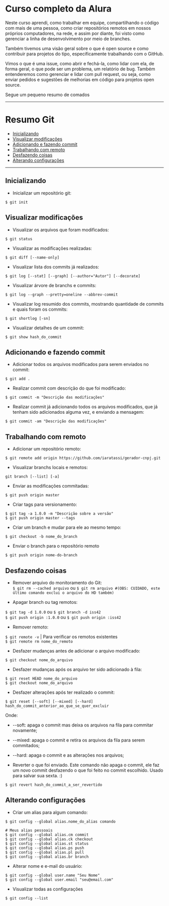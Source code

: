 # Curso completo da Alura
Neste curso aprendi, como trabalhar em equipe, compartilhando o código com mais de uma pessoa, como criar repositórios remotos em nossos próprios computadores, na rede, e assim por diante, foi visto como gerenciar a linha de desenvolvimento por meio de branches.

Também tivemos uma visão geral sobre o que é open source e como contribuir para projetos do tipo, especificamente trabalhando com o GitHub.

Vimos o que é uma issue, como abrir e fechá-la, como lidar com ela, de forma geral, o que pode ser um problema, um relatório de bug. Também entenderemos como gerenciar e lidar com pull request, ou seja, como enviar pedidos e sugestões de melhorias em código para projetos open source.

Segue um pequeno resumo de comados 

---

# Resumo Git

- [Inicializando](#inicializando) 
- [Visualizar modificações](#visualizar-modificações) 
- [Adicionando e fazendo commit](#adicionando-e-fazendo-commit)
- [Trabalhando com remoto](#trabalhando-com-remoto) 
- [Desfazendo coisas](#desfazendo-coisas)
- [Alterando configurações](#alterando-configurações) 

---

## Inicializando

- Inicializar um repositório git:

```$ git init```

## Visualizar modificações

- Visualizar os arquivos que foram modificados:

```$ git status```

- Visualizar as modificações realizadas:

```$ git diff [--name-only]```

- Visualizar lista dos commits já realizados:

```$ git log [--stat] [--graph] [--author="Autor"] [--decorate]```

- Visualizar árvore de branchs e commits:

```$ git log --graph --pretty=oneline --abbrev-commit```

- Visualizar log resumido dos commits, mostrando quantidade de commits e quais foram os commits:

```$ git shortlog [-sn]```

- Visualizar detalhes de um commit:

```$ git show hash_do_commit```

## Adicionando e fazendo commit

- Adicionar todos os arquivos modificados para serem enviados no commit:

```$ git add .```

- Realizar commit com descrição do que foi modificado:

```$ git commit -m "Descrição das modificações"```

- Realizar commit já adicionando todos os arquivos modificados, que já tenham sido adicionados alguma vez, e enviando a mensagem:

```$ git commit -am "Descrição das modificações"```

## Trabalhando com remoto

- Adicionar um repositório remoto:

```$ git remote add origin https://github.com/iaratassi/gerador-cnpj.git```

- Visualizar branchs locais e remotos:  
 
```git branch [--list] [-a]```

- Enviar as modificações commitadas:

```$ git push origin master```

- Criar tags para versionamento:

```$ git tag -a 1.0.0 -m "Descrição sobre a versão"```  
```$ git push origin master --tags```

- Criar um branch e mudar para ele ao mesmo tempo:

```$ git checkout -b nome_do_branch```

- Enviar o branch para o repositório remoto

```$ git push origin nome-do-branch```

## Desfazendo coisas

- Remover arquivo do monitoramento do Git:  
```$ git rm --cached arquivo``` ou ```$ git rm arquivo #(OBS: CUIDADO, este último comando exclui o arquivo do HD também)```

- Apagar branch ou tag remotos:

```$ git tag -d 1.0.0``` ou ```$ git branch -d iss42```   
```$ git push origin :1.0.0``` ou ```$ git push origin :iss42```

- Remover remoto:

```$ git remote -v``` | Para verificar os remotos existentes  
```$ git remote rm nome_do_remoto```

- Desfazer mudanças antes de adicionar o arquivo modificado:

```$ git checkout nome_do_arquivo```

- Desfazer mudanças após os arquivo ter sido adicionado à fila:

```$ git reset HEAD nome_do_arquivo```  
```$ git checkout nome_do_arquivo```

- Desfazer alterações após ter realizado o commit:

```$ git reset [--soft] [--mixed] [--hard] hash_do_commit_anterior_ao_que_se_quer_excluir```

Onde: 
 - --soft: apaga o commit mas deixa os arquivos na fila para commitar novamente; 
 - --mixed: apaga o commit e retira os arquivos da fila para serem commitados;
 - --hard: apaga o commit e as alterações nos arquivos; 

- Reverter o que foi enviado. Este comando não apaga o commit, ele faz um novo commit desfazendo o que foi feito no commit escolhido. Usado para salvar sua sexta. :)

```$ git revert hash_do_commit_a_ser_revertido```

## Alterando configurações

- Criar um alias para algum comando:

```$ git config --global alias.nome_do_alias comando```

```
# Meus alias pessoais
$ git config --global alias.cm commit
$ git config --global alias.ck checkout
$ git config --global alias.st status
$ git config --global alias.ps push
$ git config --global alias.pl pull
$ git config --global alias.br branch
```

- Alterar nome e e-mail do usuário:

```$ git config --global user.name "Seu Nome"```  
```$ git config --global user.email "seu@email.com"```   

- Visualizar todas as configurações

```$ git config --list```
